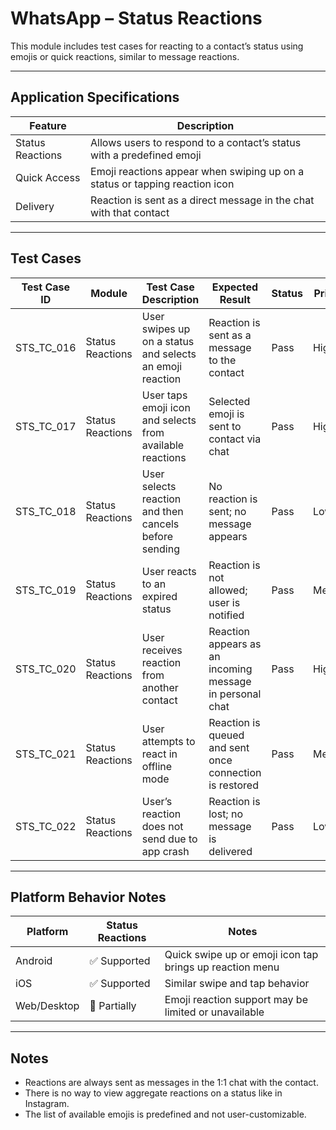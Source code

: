 # WhatsApp – Status Reactions

This module includes test cases for reacting to a contact’s status using emojis or quick reactions, similar to message reactions.

---

## Application Specifications

| Feature           | Description                                                                 |
|------------------|-----------------------------------------------------------------------------|
| Status Reactions | Allows users to respond to a contact’s status with a predefined emoji       |
| Quick Access      | Emoji reactions appear when swiping up on a status or tapping reaction icon |
| Delivery          | Reaction is sent as a direct message in the chat with that contact         |

---

## Test Cases

| Test Case ID     | Module           | Test Case Description                                                       | Expected Result                                                                  | Status | Priority | Notes                                         |
|------------------|------------------|------------------------------------------------------------------------------|-----------------------------------------------------------------------------------|--------|----------|-----------------------------------------------|
| STS_TC_016       | Status Reactions | User swipes up on a status and selects an emoji reaction                    | Reaction is sent as a message to the contact                                     | Pass   | High     | Applies to text, image, and video statuses    |
| STS_TC_017       | Status Reactions | User taps emoji icon and selects from available reactions                   | Selected emoji is sent to contact via chat                                       | Pass   | High     |                                                |
| STS_TC_018       | Status Reactions | User selects reaction and then cancels before sending                       | No reaction is sent; no message appears                                          | Pass   | Low      |                                                |
| STS_TC_019       | Status Reactions | User reacts to an expired status                                            | Reaction is not allowed; user is notified                                        | Pass   | Medium   |                                                |
| STS_TC_020       | Status Reactions | User receives reaction from another contact                                 | Reaction appears as an incoming message in personal chat                         | Pass   | High     |                                                |
| STS_TC_021       | Status Reactions | User attempts to react in offline mode                                      | Reaction is queued and sent once connection is restored                          | Pass   | Medium   |                                                |
| STS_TC_022       | Status Reactions | User’s reaction does not send due to app crash                              | Reaction is lost; no message is delivered                                        | Pass   | Low      |                                                |

---

## Platform Behavior Notes

| Platform       | Status Reactions | Notes                                                           |
|----------------|------------------|-----------------------------------------------------------------|
| Android        | ✅ Supported     | Quick swipe up or emoji icon tap brings up reaction menu       |
| iOS            | ✅ Supported     | Similar swipe and tap behavior                                  |
| Web/Desktop    | 🔸 Partially     | Emoji reaction support may be limited or unavailable            |

---

## Notes

- Reactions are always sent as messages in the 1:1 chat with the contact.
- There is no way to view aggregate reactions on a status like in Instagram.
- The list of available emojis is predefined and not user-customizable.
